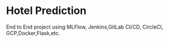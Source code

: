 # Hotel Prediction

End to End project using MLFlow, Jenkins,GitLab CI/CD, CircleCI, GCP,Docker,Flask,etc.
